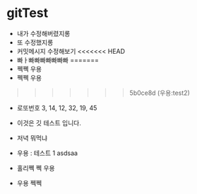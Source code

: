 # gitTest

- 내가 수정해버렸지롱
- 또 수정했지롱
- 커밋메시지 수정해보기
<<<<<<< HEAD
- 빠ㅏ빠빠빠빠빠빠빠
=======
- 쩩쪡 우용
- 쩩쩩 우용
>>>>>>> 5b0ce8d (우용:test2)
- 로또번호 3, 14, 12, 32, 19, 45
- 이것은 깃 테스트 입니다.
- 저녁 뭐먹냐
- 우용 : 테스트 1 asdsaa
- 홀리쪡 쪡 우용

- 우용 쩩쩩

